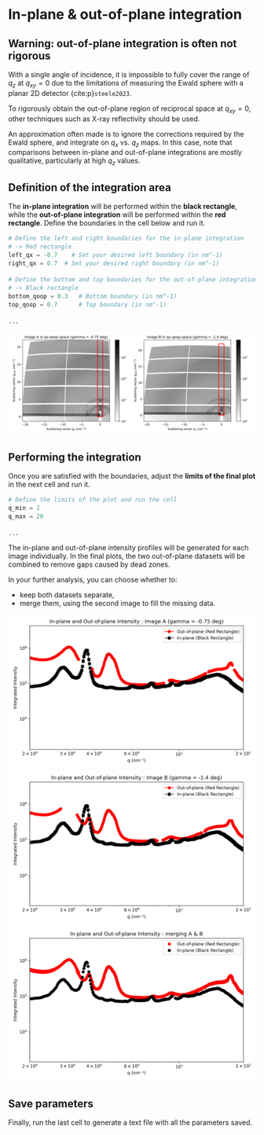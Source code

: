 # In-plane & out-of-plane integration

## Warning: out-of-plane integration is often not rigorous

With a single angle of incidence, it is impossible to fully cover the range of $q_z$ at $q_{xy}=0$ due to the limitations of measuring the Ewald sphere with a planar 2D detector {cite:p}`steele2023`.

To rigorously obtain the out-of-plane region of reciprocal space at $q_{xy}=0$, other techniques such as X-ray reflectivity should be used.

An approximation often made is to ignore the corrections required by the Ewald sphere, and integrate on $q_x$ vs. $q_z$ maps. In this case, note that comparisons between in-plane and out-of-plane integrations are mostly qualitative, particularly at high $q_z$ values.


## Definition of the integration area
The **in-plane integration** will be performed within the **black rectangle**, while the **out-of-plane integration** will be performed within the **red rectangle**. Define the boundaries in the cell below and run it.

```python
# Define the left and right boundaries for the in-plane integration
# -> Red rectangle
left_qx = -0.7    # Set your desired left boundary (in nm^-1)
right_qx = 0.7  # Set your desired right boundary (in nm^-1)

# Define the bottom and top boundaries for the out-of-plane integration
# -> Black rectangle
bottom_qoop = 0.3   # Bottom boundary (in nm^-1)
top_qoop = 0.7      # Top boundary (in nm^-1)

...

```

![](images/ip-oop-integration-definition.png)

## Performing the integration
Once you are satisfied with the boundaries, adjust the **limits of the final plot** in the next cell and run it.

```python
# Define the limits of the plot and run the cell
q_min = 2
q_max = 20

...

```

The in-plane and out-of-plane intensity profiles will be generated for each image individually. In the final plots, the two out-of-plane datasets will be combined to remove gaps caused by dead zones.

In your further analysis, you can choose whether to:
- keep both datasets separate,
- merge them, using the second image to fill the missing data.


![](images/ip-oop-integration-A.png)
![](images/ip-oop-integration-B.png)
![](images/ip-oop-integration-AB.png)

## Save parameters

Finally, run the last cell to generate a text file with all the parameters saved.
